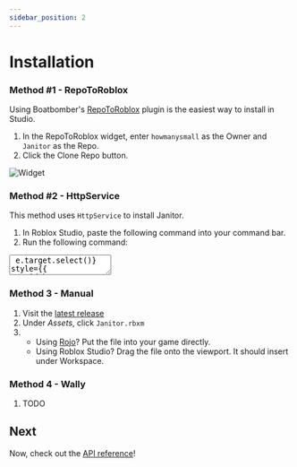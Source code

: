 ```yaml
---
sidebar_position: 2
---
```


# Installation

### Method #1 - RepoToRoblox

Using Boatbomber's [RepoToRoblox](https://devforum.roblox.com/t/repotoroblox-simple-and-quick-github-cloning-into-your-explorer/1000272) plugin is the easiest way to install in Studio.

1. In the RepoToRoblox widget, enter `howmanysmall` as the Owner and `Janitor` as the Repo.
2. Click the Clone Repo button.

![Widget](https://i.imgur.com/mOYl9T1.png)

### Method #2 - HttpService

This method uses `HttpService` to install Janitor.

1. In Roblox Studio, paste the following command into your command bar.
2. Run the following command:

<textarea readonly onClick={e => e.target.select()} style={{
   width: "100%"
}}>
   {`
local ReplicatedStorage = game:GetService("ReplicatedStorage")
local HttpService = game:GetService("HttpService")
local HttpEnabled = HttpService.HttpEnabled
HttpService.HttpEnabled = true
local function RequestAsync(RequestDictionary)
	return HttpService:RequestAsync(RequestDictionary)
end
local function GetAsync(Url, Headers)
	Headers["cache-control"] = "no-cache"
	local Success, ResponseDictionary = pcall(RequestAsync, {
		Headers = Headers;
		Method = "GET";
		Url = Url;
	})
	if Success then
		if ResponseDictionary.Success then
			return ResponseDictionary.Body
		else
			return false, string.format("HTTP %d: %s", ResponseDictionary.StatusCode, ResponseDictionary.StatusMessage)
		end
	else
		return false, ResponseDictionary
	end
end
local function Initify(Root)
	local InitFile = Root:FindFirstChild("init") or Root:FindFirstChild("init.lua") or Root:FindFirstChild("init.client.lua") or Root:FindFirstChild("init.server.lua")
	if InitFile then
		InitFile.Name = Root.Name
		InitFile.Parent = Root.Parent
		for _, Child in ipairs(Root:GetChildren()) do
			Child.Parent = InitFile
		end
		Root:Destroy()
		Root = InitFile
	end
	for _, Child in ipairs(Root:GetChildren()) do
		Initify(Child)
	end
	return Root
end
local FilesList = HttpService:JSONDecode(assert(GetAsync(
	"https://api.github.com/repos/howmanysmall/Janitor/contents/src",
	{accept = "application/vnd.github.v3+json"}
)))
local Janitor = Instance.new("Folder")
Janitor.Name = "Janitor"
for _, FileData in ipairs(FilesList) do
	local ModuleScript = Instance.new("ModuleScript")
	ModuleScript.Name = tostring(string.match(FileData.name, "(%w+)%.lua"))
	if not Succcess then
		ModuleScript.Source = string.format("-- %s", tostring(Source))
	else
		ModuleScript.Source = tostring(Succcess)
	end
	ModuleScript.Parent = Janitor
end
Janitor.Parent = ReplicatedStorage
Initify(Janitor)
HttpService.HttpEnabled = HttpEnabled
   `}
</textarea>

### Method 3 - Manual

1. Visit the [latest release](https://github.com/howmanysmall/Janitor/releases)
2. Under *Assets*, click `Janitor.rbxm`
3. - Using [Rojo](https://rojo.space/)? Put the file into your game directly.
   - Using Roblox Studio? Drag the file onto the viewport. It should insert under Workspace.

### Method 4 - Wally

1. TODO

## Next

Now, check out the [API reference](/api/Janitor)!
